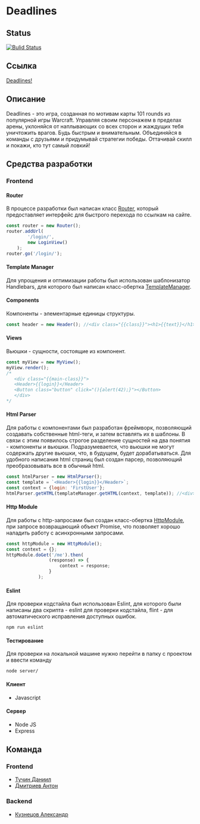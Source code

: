 # Deadlines

## Status
[![Bulid Status](https://travis-ci.org/frontend-park-mail-ru/2018_1_tarados-feroces.png)](https://travis-ci.org/frontend-park-mail-ru/2018_1_tarados-feroces)

## Ссылка

[Deadlines!](http://tf-sand-server.herokuapp.com)

## Описание

Deadlines - это игра, созданная по мотивам карты 101 rounds из популярной игры Warcraft. Управляя своим персонажем в пределах арены, уклоняйся от наплывающих со всех сторон и жаждущих тебя уничтожить врагов. Будь быстрым и внимательным. Объединяйся в команды с друзьями и придумывай стратегии победы. Оттачивай скилл и покажи, кто тут самый ловкий!

## Средства разработки

### Frontend

#### Router
В процессе разработки был написан класс [Router](https://goo.gl/k1wa3M), который предоставляет интерфейс для быстрого перехода по ссылкам на сайте.
```javascript
const router = new Router();
router.addUrl(
        '/login/',
        new LoginView()
    );
router.go('/login/');
```

#### Template Manager
Для упрощения и оптимизации работы был использован шаблонизатор Handlebars, для которого был написан класс-обертка [TemplateManager](https://goo.gl/QSYNDJ).

#### Components
Компоненты - элементарные единицы структуры.
```javascript
const header = new Header(); //<div class="{{class}}"><h1>{{text}}</h1></div>
```
#### Views
Вьюшки - сущности, состоящие из компонент.
```javascript
const myView = new MyView();
myView.render();
/* 
   <div class="{{main-class}}">
   <Header>{{login}}</Header>
   <Button class="button" click="(){alert(42);}"></Button>
   </div>
*/
```

#### Html Parser
Для работы с компонентами был разработан фреймворк, позволяющий создавать собственные html-теги, и затем вставлять их в шаблоны. В связи с этим появилось строгое разделение сущностей на два понятия - компоненты и вьюшки. Подразумевается, что вьюшки не могут содержать другие вьюшки, что, в будущем, будет дорабатываться.
Для удобного написания html страниц был создан парсер, позволяющий преобразовывать все в обычный html.
```javascript
const htmlParser = new HtmlParser();
const template = `<Header>{{login}}</Header>`;
const context = {login: 'FirstUser'};
htmlParser.getHTML(templateManager.getHTML(context, template)); //<div><h1>FirstUser</h1></div>
```

#### Http Module
Для работы с http-запросами был создан класс-обертка [HttpModule](https://goo.gl/iDx7Ne), при запросе возвращающий объект Promise, что позволяет хорошо наладить работу с асинхронными запросами.
```javascript
const httpModule = new HttpModule();
const context = {};
httpModule.doGet('/me').then(
                (response) => {
                    context = response;
                }
            );
```

#### Eslint
Для проверки кодстайла был использован Eslint, для которого были написаны два скрипта - eslint для проверки кодстайла, flint - для автоматического исправления доступных ошибок.
```
npm run eslint
```

#### Тестирование

Для проверки на локальной машине нужно перейти в папку с проектом и ввести команду 
```
node server/
```

#### Клиент
  - Javascript

#### Сервер
  - Node JS
  - Express
  
## Команда

### Frontend

  * [Тучин Даниил](https://github.com/Danchetto)
  * [Дмитриев Антон](https://github.com/kabachok169)

### Backend

  * [Кузнецов Александр](https://github.com/Alex-Kuz)
